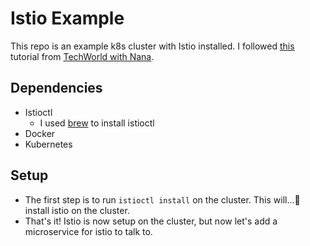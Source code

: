 # Istio Example

This repo is an example k8s cluster with Istio installed. I followed [this](https://www.youtube.com/watch?v=voAyroDb6xk) tutorial from [TechWorld with Nana](https://www.youtube.com/c/TechWorldwithNana).

## Dependencies

- Istioctl
  - I used [brew](https://formulae.brew.sh/formula/istioctl) to install istioctl
- Docker
- Kubernetes

## Setup

- The first step is to run `istioctl install` on the cluster. This will...🥁 install istio on the cluster.
- That's it! Istio is now setup on the cluster, but now let's add a microservice for istio to talk to.